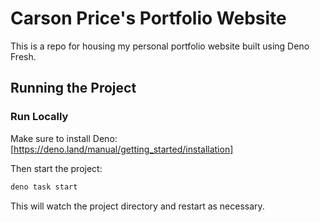 # Carson Price's Portfolio Website

This is a repo for housing my personal portfolio website built using Deno Fresh.

## Running the Project

### Run Locally

Make sure to install Deno: [https://deno.land/manual/getting_started/installation]

Then start the project:

```bash
deno task start
```

This will watch the project directory and restart as necessary.
